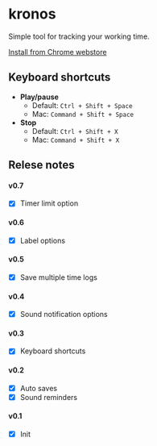 # kronos
Simple tool for tracking your working time.

[Install from Chrome webstore](https://chrome.google.com/webstore/detail/kronos-timer/lbogpmhokkbbcfjabeibelaagefkbfca)

## Keyboard shortcuts
- **Play/pause**
    - Default: `Ctrl + Shift + Space`
    - Mac: `Command + Shift + Space`
- **Stop**
    - Default: `Ctrl + Shift + X`
    - Mac: `Command + Shift + X`

## Relese notes
#### v0.7
- [x] Timer limit option

#### v0.6
- [x] Label options

#### v0.5
- [x] Save multiple time logs

#### v0.4
- [x] Sound notification options

#### v0.3
- [x] Keyboard shortcuts

#### v0.2
- [x] Auto saves
- [x] Sound reminders

#### v0.1
- [x] Init
